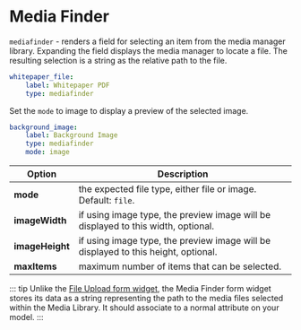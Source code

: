 # Media Finder

`mediafinder` - renders a field for selecting an item from the media manager library. Expanding the field displays the media manager to locate a file. The resulting selection is a string as the relative path to the file.

```yaml
whitepaper_file:
    label: Whitepaper PDF
    type: mediafinder
```

Set the `mode` to image to display a preview of the selected image.

```yaml
background_image:
    label: Background Image
    type: mediafinder
    mode: image
```

Option | Description
------------- | -------------
**mode** | the expected file type, either file or image. Default: `file`.
**imageWidth** | if using image type, the preview image will be displayed to this width, optional.
**imageHeight** | if using image type, the preview image will be displayed to this height, optional.
**maxItems** | maximum number of items that can be selected.

::: tip
Unlike the [File Upload form widget](./widget-fileupload.md), the Media Finder form widget stores its data as a string representing the path to the media files selected within the Media Library. It should associate to a normal attribute on your model.
:::
